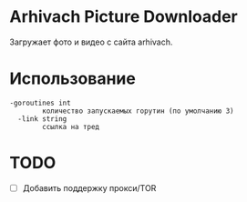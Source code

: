 # Arhivach Picture Downloader
Загружает фото и видео с сайта arhivach.

# Использование
```console
-goroutines int
    	количество запускаемых горутин (по умолчанию 3)
  -link string
    	ссылка на тред
```

# TODO
- [ ] Добавить поддержку прокси/TOR
